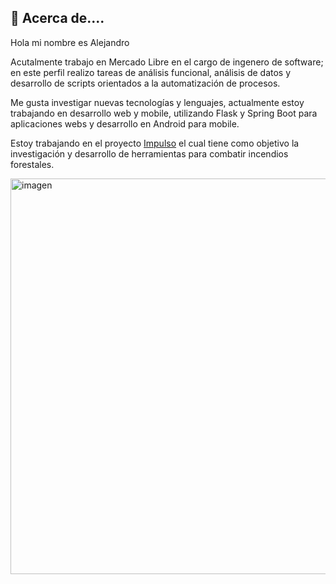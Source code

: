 ## 🚀 Acerca de....
Hola mi nombre es Alejandro

Acutalmente trabajo en Mercado Libre en el cargo de ingenero de software; en este perfil realizo tareas de análisis funcional, análisis de datos y desarrollo de scripts orientados a la automatización de procesos.

Me gusta investigar nuevas tecnologías y lenguajes, actualmente estoy trabajando en desarrollo web y mobile, utilizando Flask y Spring Boot para aplicaciones webs y desarrollo en Android para mobile.

Estoy trabajando en el proyecto [Impulso](https://github.com/ale-silva-gentile/impluso) el cual tiene como objetivo la investigación y desarrollo de herramientas para combatir incendios forestales.




<img width="633" alt="imagen" src="https://user-images.githubusercontent.com/112590585/191590272-cf89fbb4-0ce2-4439-9c54-8f4c9f788848.png">
